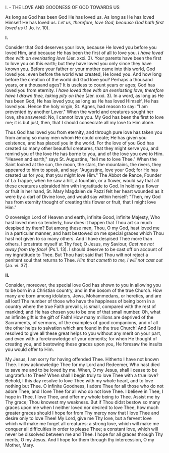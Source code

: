 
I. - THE LOVE AND GOODNESS OF GOD TOWARDS US

As long as God has been God He has loved us. As long as He has loved Himself He has loved us. *Let us, therefore, love God, because God hath first loved us* (1 Jo. iv. 10).

**I\.**

Consider that God deserves your love, because He loved you before you loved Him, and because He has been the first of all to love you. *I have loved thee with an everlasting love* (Jer. xxxi. 3). Your parents have been the first to love you on this earth; but they have loved you only since they have known you. Before your father or your mother came into this world, God loved you: even before the world was created, He loved you. And how long before the creation of the world did God love you? Perhaps a thousand years, or a thousand ages? It is useless to count years or ages; God has loved you from eternity. *I have loved thee with an everlasting love; therefore have I drawn thee, taking pity on thee* (Jer. xxxi. 3). In a word, as long as He has been God, He has loved you; as long as He has loved Himself, He has loved you. Hence the holy virgin, St. Agnes, had reason to say: \"I am prevented by another Lover.\" When the world and creatures sought her love, she answered: No, I cannot love you. My God has been the first to love me; it is but just, then, that I should consecrate all my love to Him alone.

Thus God has loved you from eternity, and through pure love has taken you from among so many men whom He could create; He has given you existence, and has placed you in the world. For the love of you God has created so many other beautiful creatures, that they might serve you, and remind you of the love He has borne to you, and of the love you owe to Him. \"Heaven and earth,\" says St. Augustine, \"tell me to love Thee.\" When the Saint looked at the sun, the moon, the stars, the mountains, the rivers, they appeared to him to speak, and say: \"Augustine, love your God; for He has created us for you, that you might love Him.\" The Abbot de Rance, Founder of La Trappe, when he saw a hill, a fountain, or a flower, would say that all these creatures upbraided him with ingratitude to God. In holding a flower or fruit in her hand, St. Mary Magdalen de Pazzi felt her heart wounded as it were by a dart of Divine love, and would say within herself: \"Then, my God has from eternity thought of creating this flower or fruit, that I might love Him.\"

O sovereign Lord of Heaven and earth, infinite Good, infinite Majesty, Who hast loved men so tenderly, how does it happen that Thou art so much despised by them? But among these men, Thou, O my God, hast loved me in a particular manner, and hast bestowed on me special graces which Thou hast not given to so many others. And I have despised Thee more than others. I prostrate myself at Thy feet; O Jesus, my Saviour, *Cast me not away from thy face!* (Ps.1. 13). I should deserve to be cast off on account of my ingratitude to Thee. But Thou hast said that Thou wilt not reject a penitent soul that returns to Thee. *Him that cometh to me, I will not cast out* (Jo. vi. 37).

**II\.**

Consider, moreover, the special love God has shown to you in allowing you to be born in a Christian country, and in the bosom of the true Church. How many are born among idolaters, Jews, Mohammedans, or heretics, and are all lost! The number of those who have the happiness of being born in a country where the true Faith prevails, is small, compared with the rest of mankind; and He has chosen you to be one of that small number. Oh, what an infinite gift is the gift of Faith! How many millions are deprived of the Sacraments, of sermons, of the examples of good companions, and of all the other helps to salvation which are found in the true Church! And God is resolved to give all these great helps to you without any merit on your part, and even with a foreknowledge of your demerits; for when He thought of creating you, and bestowing these graces upon you, He foresaw the insults you would offer to Him.

My Jesus, I am sorry for having offended Thee. Hitherto I have not known Thee. I now acknowledge Thee for my Lord and Redeemer, Who hast died to save me and to be loved by me. When, O my Jesus, shall I cease to be ungrateful to Thee? When shall I begin truly to love Thee with a true love? Behold, I this day resolve to love Thee with my whole heart, and to love nothing but Thee. O infinite Goodness, I adore Thee for all those who do not adore Thee, and I love Thee for all who do not love Thee. I believe in Thee, I hope in Thee, I love Thee, and offer my whole being to Thee. Assist me by Thy grace; Thou knowest my weakness. But if Thou didst bestow so many graces upon me when I neither loved nor desired to love Thee, how much greater graces should I hope for from Thy mercy now that I love Thee and desire only to love Thee! My Lord, give me Thy love, but a fervent love which will make me forget all creatures: a strong love, which will make me conquer all difficulties in order to please Thee; a constant love, which will never be dissolved between me and Thee. I hope for all graces through Thy merits, O my Jesus. And I hope for them through thy intercession, O my Mother, Mary.

